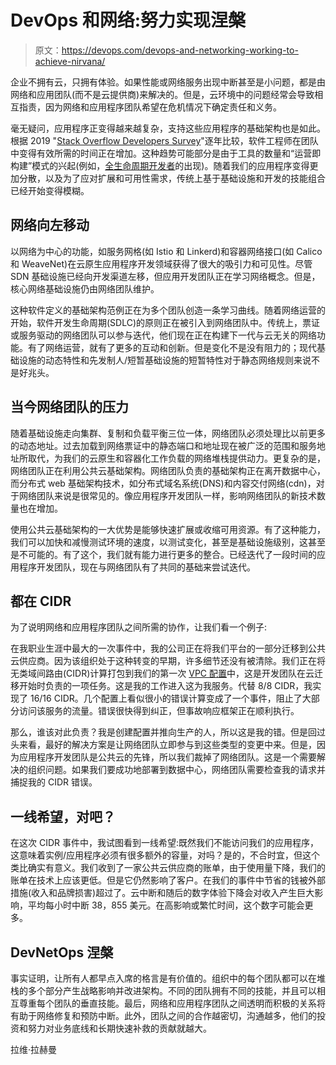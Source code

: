 # DevOps 和网络:努力实现涅槃

> 原文：<https://devops.com/devops-and-networking-working-to-achieve-nirvana/>

企业不拥有云，只拥有体验。如果性能或网络服务出现中断甚至是小问题，都是由网络和应用团队(而不是云提供商)来解决的。但是，云环境中的问题经常会导致相互指责，因为网络和应用程序团队希望在危机情况下确定责任和义务。

毫无疑问，应用程序正变得越来越复杂，支持这些应用程序的基础架构也是如此。根据 2019 "[Stack Overflow Developers Survey](https://insights.stackoverflow.com/survey/2019)"逐年比较，软件工程师在团队中变得有效所需的时间正在增加。这种趋势可能部分是由于工具的数量和“运营即构建”模式的兴起(例如，[全生命周期开发者](https://www.appdynamics.com/blog/engineering/full-cycle-developers-avoid-fog-of-development/)的出现)。随着我们的应用程序变得更加分散，以及为了应对扩展和可用性需求，传统上基于基础设施和开发的技能组合已经开始变得模糊。

## 网络向左移动

以网络为中心的功能，如服务网格(如 Istio 和 Linkerd)和容器网络接口(如 Calico 和 WeaveNet)在云原生应用程序开发领域获得了很大的吸引力和可见性。尽管 SDN 基础设施已经向开发渠道左移，但应用开发团队正在学习网络概念。但是，核心网络基础设施仍由网络团队维护。

这种软件定义的基础架构范例正在为多个团队创造一条学习曲线。随着网络运营的开始，软件开发生命周期(SDLC)的原则正在被引入到网络团队中。传统上，票证或服务驱动的网络团队可以参与迭代，他们现在正在构建下一代与云无关的网络功能。有了网络运营，就有了更多的互动和创新。但是变化不是没有阻力的；现代基础设施的动态特性和先发制人/短暂基础设施的短暂特性对于静态网络规则来说不是好兆头。

## 当今网络团队的压力

随着基础设施走向集群、复制和负载平衡三位一体，网络团队必须处理比以前更多的动态地址。过去加载到网络票证中的静态端口和地址现在被广泛的范围和服务地址所取代，为我们的云原生和容器化工作负载的网络堆栈提供动力。更复杂的是，网络团队正在利用公共云基础架构。网络团队负责的基础架构正在离开数据中心，而分布式 web 基础架构技术，如分布式域名系统(DNS)和内容交付网络(cdn)，对于网络团队来说是很常见的。像应用程序开发团队一样，影响网络团队的新技术数量也在增加。

使用公共云基础架构的一大优势是能够快速扩展或收缩可用资源。有了这种能力，我们可以加快和减慢测试环境的速度，以测试变化，甚至是基础设施级别，这甚至是不可能的。有了这个，我们就有能力进行更多的整合。已经迭代了一段时间的应用程序开发团队，现在与网络团队有了共同的基础来尝试迭代。

## 都在 CIDR

为了说明网络和应用程序团队之间所需的协作，让我们看一个例子:

在我职业生涯中最大的一次事件中，我的公司正在将我们平台的一部分迁移到公共云供应商。因为该组织处于这种转变的早期，许多细节还没有被清除。我们正在将无类域间路由(CIDR)计算打包到我们的第一次 [VPC 配置](https://docs.aws.amazon.com/vpc/latest/userguide/VPC_Subnets.html)中，这是开发团队在云迁移开始时负责的一项任务。这是我的工作进入这为我服务。代替 8/8 CIDR，我实现了 16/16 CIDR。几个配置上看似很小的错误计算变成了一个事件，阻止了大部分访问该服务的流量。错误很快得到纠正，但事故响应框架正在顺利执行。

那么，谁该对此负责？我是创建配置并推向生产的人，所以这是我的错。但是回过头来看，最好的解决方案是让网络团队立即参与到这些类型的变更中来。但是，因为应用程序开发团队是公共云的先锋，所以我们裁掉了网络团队。这是一个需要解决的组织问题。如果我们要成功地部署到数据中心，网络团队需要检查我的请求并捕捉我的 CIDR 错误。

## 一线希望，对吧？

在这次 CIDR 事件中，我试图看到一线希望:既然我们不能访问我们的应用程序，这意味着实例/应用程序必须有很多额外的容量，对吗？是的，不合时宜，但这个类比确实有意义。我们收到了一家公共云供应商的账单，由于使用量下降，我们的账单在技术上应该更低。但是它仍然影响了客户。在我们的事件中节省的钱被外部措施(收入和品牌损害)超过了。云中断和随后的数字体验下降会对收入产生巨大影响，平均每小时中断 38，855 美元。在高影响或繁忙时间，这个数字可能会更多。

## DevNetOps 涅槃

事实证明，让所有人都早点入席的格言是有价值的。组织中的每个团队都可以在堆栈的多个部分产生战略影响并改进架构。不同的团队拥有不同的技能，并且可以相互尊重每个团队的垂直技能。最后，网络和应用程序团队之间透明而积极的关系将有助于网络修复和预防中断。此外，团队之间的合作越密切，沟通越多，他们的投资和努力对业务底线和长期快速补救的贡献就越大。

拉维·拉赫曼